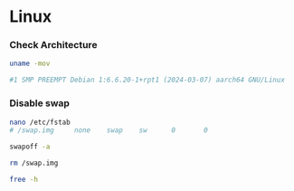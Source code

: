 # Linux
### Check Architecture
```bash
uname -mov
```
```bash
#1 SMP PREEMPT Debian 1:6.6.20-1+rpt1 (2024-03-07) aarch64 GNU/Linux
```
### Disable swap
```bash
nano /etc/fstab
# /swap.img     none    swap    sw      0       0

swapoff -a
```
```bash
rm /swap.img
```
```bash
free -h
```
